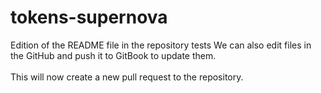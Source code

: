 # tokens-supernova

Edition of the README file in the repository tests We can also edit files in the GitHub and push it to GitBook to update them.\
\
This will now create a new pull request to the repository.
